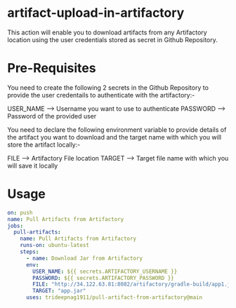 # artifact-upload-in-artifactory

This action will enable you to download artifacts from any Artifactory location using the user credentials stored as secret in Github Repository.

# Pre-Requisites

You need to create the following 2 secrets in the Github Repository to provide the user credentails to authenticate with the artifactory:-

USER_NAME --> Username you want to use to authenticate
PASSWORD --> Password of the provided user

You need to declare the following environment variable to provide details of the artifact you want to download and the target name with which you will store the artifact locally:-

FILE --> Artifactory File location
TARGET --> Target file name with which you will save it locally

# Usage
```yaml
on: push
name: Pull Artifacts from Artifactory
jobs:
  pull-artifacts:
    name: Pull Artifacts from Artifactory
    runs-on: ubuntu-latest
    steps:
      - name: Download Jar from Artifactory
      env:
        USER_NAME: ${{ secrets.ARTIFACTORY_USERNAME }}
        PASSWORD: ${{ secrets.ARTIFACTORY_PASSWORD }}
        FILE: "http://34.122.63.81:8082/artifactory/gradle-build/app1.jar"
        TARGET: "app.jar"
      uses: trideepnag1911/pull-artifact-from-artifactory@main
```

